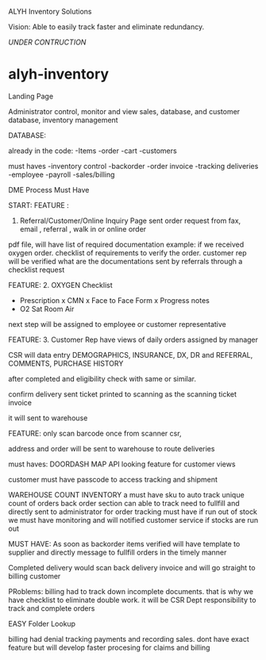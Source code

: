 ALYH Inventory Solutions


Vision: Able to easily track faster and eliminate redundancy.

*UNDER CONTRUCTION*

# alyh-inventory

Landing Page 

Administrator control, monitor and view sales, database, and customer database, inventory management


DATABASE: 

already in the code:
-Items
-order
-cart
-customers

must haves
-inventory control
-backorder
-order invoice
-tracking deliveries
-employee
-payroll
-sales/billing


DME Process Must Have

START: 
FEATURE :
1. Referral/Customer/Online Inquiry Page sent order request
from fax, email , referral , walk in or online order

pdf file, will have list of required documentation
example: if we received oxygen order. checklist of requirements to verify the order. customer rep will be verified what are the documentations sent by referrals through a checklist request

FEATURE:
2. OXYGEN
Checklist
- Prescription
x CMN 
x Face to Face Form
x Progress notes
- O2 Sat Room Air

next step will be assigned to employee or customer representative

FEATURE: 
3. Customer Rep have views of daily orders assigned by manager 

CSR will data entry DEMOGRAPHICS, INSURANCE, DX, DR and REFERRAL, COMMENTS, PURCHASE HISTORY

after completed and eligibility check with same or similar. 

confirm delivery sent ticket printed to scanning as the scanning ticket invoice 

it will sent to warehouse

FEATURE: only scan barcode once from scanner csr, 

address and order will be sent to warehouse to route deliveries

must haves: DOORDASH MAP API looking feature for customer views

customer must have passcode to access tracking and shipment

WAREHOUSE 
COUNT INVENTORY a must have sku to auto track unique count of orders
back order section can able to track need to fullfill and directly sent to administrator for order tracking
must have if run out of stock we must have monitoring and will notified customer service if stocks are run out

MUST HAVE: As soon as backorder items verified will have template to supplier and directly message to fullfill orders in the timely manner

Completed delivery would scan back delivery invoice and will go straight to billing customer


PRoblems: billing had to track down incomplete documents. that is why we have checklist to eliminate double work. it will be CSR Dept responsibility to track and complete orders

EASY Folder Lookup

billing had denial tracking payments and recording sales.
dont have exact feature but will develop faster procesing for claims and billing

